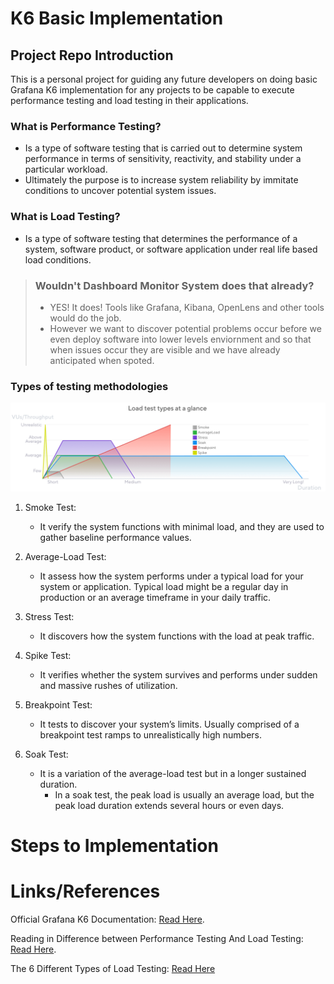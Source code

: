 # K6 Basic Implementation

## Project Repo Introduction
This is a personal project for guiding any future developers on doing basic Grafana K6 implementation for any projects to be capable to execute performance testing and load testing in their applications.

### What is Performance Testing?

- Is a type of software testing that is carried out to determine system performance in terms of sensitivity, reactivity, and stability under a particular workload. 
- Ultimately the purpose is to increase system reliability by immitate conditions to uncover potential system issues.

### What is Load Testing?
- Is a type of software testing that determines the performance of a system, software product, or software application under real life based load conditions. 


> ### Wouldn't Dashboard Monitor System does that already?
> - YES! It does! Tools like Grafana, Kibana, OpenLens and other tools would do the job. 
> - However we want to discover potential problems occur before we even deploy software into lower levels enviornment and so that when issues occur they are visible and we have already anticipated when spoted.  


### Types of testing methodologies

![Types of Load Testing Overview](/Images/loadTestTypeOverview.png)

1. Smoke Test:
   - It verify the system functions with minimal load, and they are used to gather baseline performance values.

2. Average-Load Test:
   - It assess how the system performs under a typical load for your system or application. Typical load might be a regular day in production or an average timeframe in your daily traffic.

3. Stress Test:
    - It discovers how the system functions with the load at peak traffic.

4. Spike Test:
    - It verifies whether the system survives and performs under sudden and massive rushes of utilization.

5. Breakpoint Test:
    - It tests to discover your system’s limits. Usually comprised of a breakpoint test ramps to unrealistically high numbers.

6. Soak Test: 
    - It is a variation of the average-load test but in a longer sustained duration. 
        - In a soak test, the peak load is usually an average load, but the peak load duration extends several hours or even days.



# Steps to Implementation

# Links/References

Official Grafana K6 Documentation: [Read Here](https://grafana.com/docs/k6/latest/examples/get-started-with-k6/).

Reading in Difference between Performance Testing And Load Testing: [Read Here](https://www.geeksforgeeks.org/difference-between-performance-testing-and-load-testing/).

The 6 Different Types of Load Testing: [Read Here](https://grafana.com/load-testing/types-of-load-testing/)